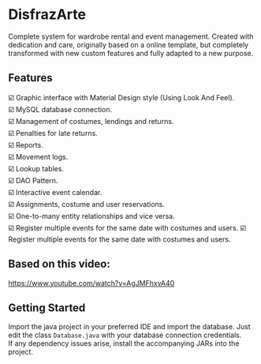 # DisfrazArte
Complete system for wardrobe rental and event management. Created with dedication and care, originally based on a online template, but completely transformed with new custom features and fully adapted to a new purpose.

## Features

☑️ Graphic interface with Material Design style (Using Look And Feel).\
☑️ MySQL database connection.\
☑️ Management of costumes, lendings and returns.\
☑️ Penalties for late returns.\
☑️ Reports.\
☑️ Movement logs.\
☑️ Lookup tables.\
☑️ DAO Pattern.\
☑️ Interactive event calendar.\
☑️ Assignments, costume and user reservations.\
☑️ One-to-many entity relationships and vice versa.\
☑️ Register multiple events for the same date with costumes and users.
☑️ Register multiple events for the same date with costumes and users.

## Based on this video:

https://www.youtube.com/watch?v=AgJMFhxvA40

## Getting Started
Import the java project in your preferred IDE and import the database. Just edit the class `Database.java` with your database connection credentials.\
If any dependency issues arise, install the accompanying JARs into the project.